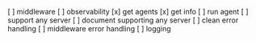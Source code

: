 [ ] middleware
[ ] observability
[x] get agents
[x] get info
[ ] run agent
[ ] support any server
[ ] document supporting any server
[ ] clean error handling
[ ] middleware error handling
[ ] logging
